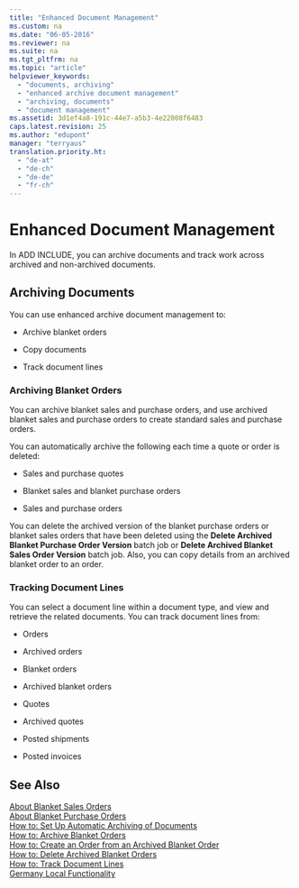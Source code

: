 ```yaml
---
title: "Enhanced Document Management"
ms.custom: na
ms.date: "06-05-2016"
ms.reviewer: na
ms.suite: na
ms.tgt_pltfrm: na
ms.topic: "article"
helpviewer_keywords: 
  - "documents, archiving"
  - "enhanced archive document management"
  - "archiving, documents"
  - "document management"
ms.assetid: 3d1ef4a8-191c-44e7-a5b3-4e22008f6483
caps.latest.revision: 25
ms.author: "edupont"
manager: "terryaus"
translation.priority.ht: 
  - "de-at"
  - "de-ch"
  - "de-de"
  - "fr-ch"
---
```

# Enhanced Document Management
In ADD INCLUDE<!--[!INCLUDE[navnow](../../ApplicationDesign/includes/navnow_md.md)]-->, you can archive documents and track work across archived and non\-archived documents.  
  
## Archiving Documents  
 You can use enhanced archive document management to:  
  
-   Archive blanket orders  
  
-   Copy documents  
  
-   Track document lines  
  
### Archiving Blanket Orders  
 You can archive blanket sales and purchase orders, and use archived blanket sales and purchase orders to create standard sales and purchase orders.  
  
 You can automatically archive the following each time a quote or order is deleted:  
  
-   Sales and purchase quotes  
  
-   Blanket sales and blanket purchase orders  
  
-   Sales and purchase orders  
  
 You can delete the archived version of the blanket purchase orders or blanket sales orders that have been deleted using the **Delete Archived Blanket Purchase Order Version** batch job or **Delete Archived Blanket Sales Order Version** batch job. Also, you can copy details from an archived blanket order to an order.  
  
### Tracking Document Lines  
 You can select a document line within a document type, and view and retrieve the related documents. You can track document lines from:  
  
-   Orders  
  
-   Archived orders  
  
-   Blanket orders  
  
-   Archived blanket orders  
  
-   Quotes  
  
-   Archived quotes  
  
-   Posted shipments  
  
-   Posted invoices  
  
## See Also  
 [About Blanket Sales Orders](../../Sales/about-blanket-sales-orders.md)   
 [About Blanket Purchase Orders](../../Purchasing/about-blanket-purchase-orders.md)   
 [How to: Set Up Automatic Archiving of Documents](../../LocalFunctionalityForMicrosoftDynamicsNav2016/Austria/how-to-set-up-automatic-archiving-of-documents.md)   
 [How to: Archive Blanket Orders](../../LocalFunctionalityForMicrosoftDynamicsNav2016/Austria/how-to-archive-blanket-orders.md)   
 [How to: Create an Order from an Archived Blanket Order](../../LocalFunctionalityForMicrosoftDynamicsNav2016/Austria/how-to-create-an-order-from-an-archived-blanket-order.md)   
 [How to: Delete Archived Blanket Orders](../../LocalFunctionalityForMicrosoftDynamicsNav2016/Austria/how-to-delete-archived-blanket-orders.md)   
 [How to: Track Document Lines](../../LocalFunctionalityForMicrosoftDynamicsNav2016/Austria/how-to-track-document-lines.md)   
 [Germany Local Functionality](../../LocalFunctionalityForMicrosoftDynamicsNav2016/Germany/germany-local-functionality.md)